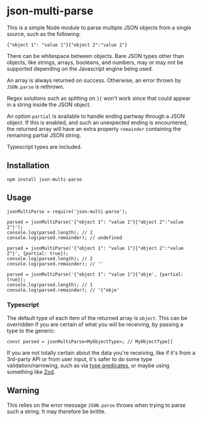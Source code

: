 json-multi-parse
================

This is a simple Node module to parse multiple JSON objects from a single
source, such as the following:

    {"object 1": "value 1"}{"object 2":"value 2"}

There can be whitespace between objects.
Bare JSON types other than objects,
like strings, arrays, booleans, and numbers,
may or may not be supported depending on the Javascript engine being used.

An array is always returned on success.
Otherwise, an error thrown by `JSON.parse` is rethrown.

Regex solutions such as splitting on `}{` won't work since that could appear in
a string inside the JSON object.

An option `partial` is available to handle ending partway through a JSON object.
If this is enabled, and such an unexpected ending is encountered,
the returned array will have an extra property `remainder`
containing the remaining partial JSON string.

Typescript types are included.

Installation
------------

    npm install json-multi-parse

Usage
-----

    jsonMultiParse = require('json-multi-parse');

    parsed = jsonMultiParse('{"object 1": "value 1"}{"object 2":"value 2"}');
    console.log(parsed.length); // 2
    console.log(parsed.remainder); // undefined

    parsed = jsonMultiParse('{"object 1": "value 1"}{"object 2":"value 2"}', {partial: true});
    console.log(parsed.length); // 2
    console.log(parsed.remainder); // ''

    parsed = jsonMultiParse('{"object 1": "value 1"}{"obje', {partial: true});
    console.log(parsed.length); // 1
    console.log(parsed.remainder); // '{"obje'

### Typescript

The default type of each item of the returned array is `object`.
This can be overridden if you are certain of what you will be receiving,
by passing a type to the generic:

    const parsed = jsonMultiParse<MyObjectType>; // MyObjectType[]

If you are not totally certain about the data you're receiving,
like if it's from a 3rd-party API or from user input,
it's safer to do some type validation/narrowing, such as via
[type predicates](https://www.typescriptlang.org/docs/handbook/2/narrowing.html#using-type-predicates),
or maybe using something like [Zod](https://zod.dev/).

Warning
-------

This relies on the error message `JSON.parse` throws when trying to parse such a
string. It may therefore be brittle.
